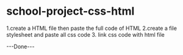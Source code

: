 # school-project-css-html
1.create a HTML file then paste the full code of HTML
2.create a file stylesheet and paste all css code 
3. link css code with html file

---Done---
